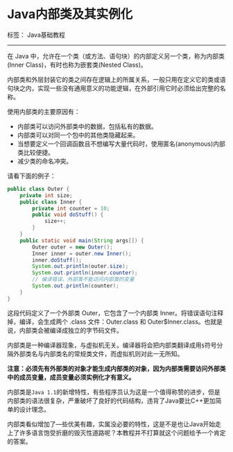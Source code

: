 # Java内部类及其实例化

标签： Java基础教程

---

在 Java 中，允许在一个类（或方法、语句块）的内部定义另一个类，称为内部类(Inner Class)，有时也称为嵌套类(Nested Class)。

内部类和外层封装它的类之间存在逻辑上的所属关系，一般只用在定义它的类或语句块之内，实现一些没有通用意义的功能逻辑，在外部引用它时必须给出完整的名称。

使用内部类的主要原因有：

- 内部类可以访问外部类中的数据，包括私有的数据。
- 内部类可以对同一个包中的其他类隐藏起来。
- 当想要定义一个回调函数且不想编写大量代码时，使用匿名(anonymous)内部类比较便捷。
- 减少类的命名冲突。

请看下面的例子：

```java
public class Outer {
    private int size;
    public class Inner {
        private int counter = 10;
        public void doStuff() {
            size++;
        }
    }
    public static void main(String args[]) {
        Outer outer = new Outer();
        Inner inner = outer.new Inner();
        inner.doStuff();
        System.out.println(outer.size);
        System.out.println(inner.counter);
        // 编译错误，外部类不能访问内部类的变量
        System.out.println(counter);
    }
}
```

这段代码定义了一个外部类 Outer，它包含了一个内部类 Inner。将错误语句注释掉，编译，会生成两个 .class 文件：Outer.class 和 Outer$Inner.class。也就是说，内部类会被编译成独立的字节码文件。

内部类是一种编译器现象，与虚拟机无关。编译器将会把内部类翻译成用`$`符号分隔外部类名与内部类名的常规类文件，而虚拟机则对此一无所知。

**注意：必须先有外部类的对象才能生成内部类的对象，因为内部类需要访问外部类中的成员变量，成员变量必须实例化才有意义。**

内部类是`Java 1.1`的新增特性，有些程序员认为这是一个值得称赞的进步，但是内部类的语法很复杂，严重破坏了良好的代码结构，违背了Java要比C++更加简单的设计理念。

内部类看似增加了—些优美有趣，实属没必要的特性，这是不是也让Java开始走上了许多语言饱受折磨的毁灭性道路呢？本教程并不打算就这个问题给予一个肯定的答案。